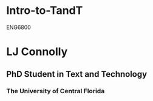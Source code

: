 # Intro-to-TandT
ENG6800
# LJ Connolly
## PhD Student in Text and Technology
### The University of Central Florida 
